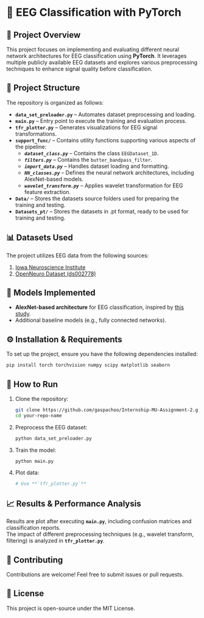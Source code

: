 # 🧠 EEG Classification with PyTorch

## 📌 Project Overview
This project focuses on implementing and evaluating different neural network architectures for EEG classification using **PyTorch**. It leverages multiple publicly available EEG datasets and explores various preprocessing techniques to enhance signal quality before classification.

## 📂 Project Structure
The repository is organized as follows:
   
- **`data_set_preloader.py`** – Automates dataset preprocessing and loading.  
- **`main.py`** – Entry point to execute the training and evaluation process.  
- **`tfr_plotter.py`** – Generates visualizations for EEG signal transformations.  
- **`support_func/`** – Contains utility functions supporting various aspects of the pipeline:
   - ***`dataset_class.py`*** – Contains the class `EEGDataset_1D`.
   - ***`filters.py`*** – Contains the `butter_bandpass_filter`.  
   - ***`import_data.py`*** – Handles dataset loading and formatting.
   - ***`NN_classes.py`*** – Defines the neural network architectures, including AlexNet-based models.
   - ***`wavelet_transform.py`*** – Applies wavelet transformation for EEG feature extraction.  
- **`Data/`** – Stores the datasets source folders used for preparing the training and testing.
- **`Datasets_pt/`** – Stores the datasets in .pt format, ready to be used for training and testing.  

## 📊 Datasets Used
The project utilizes EEG data from the following sources:

1. [Iowa Neuroscience Institute](https://narayanan.lab.uiowa.edu/home/data)  
2. [OpenNeuro Dataset (ds002778)](https://openneuro.org/datasets/ds002778/versions/1.0.5)  

## 🔬 Models Implemented
- **AlexNet-based architecture** for EEG classification, inspired by [this study](https://www.sciencedirect.com/science/article/pii/S0010482524005468).  
- Additional baseline models (e.g., fully connected networks).  

## ⚙️ Installation & Requirements
To set up the project, ensure you have the following dependencies installed:

```bash
pip install torch torchvision numpy scipy matplotlib seaborn
```

## 🚀 How to Run

1. Clone the repository:  
   ```bash
   git clone https://github.com/gaspachoo/Internship-MU-Assignment-2.git
   cd your-repo-name
   ```
2. Preprocess the EEG dataset:  
   ```bash
   python data_set_preloader.py
   ```
3. Train the model:  
   ```bash
   python main.py
   ```
4. Plot data:  
   ```bash
   # Use **`tfr_plotter.py`**
   ```

## 📈 Results & Performance Analysis
Results are plot after executing **`main.py`**, including confusion matrices and classification reports.  
The impact of different preprocessing techniques (e.g., wavelet transform, filtering) is analyzed in **`tfr_plotter.py`**.

## 🤝 Contributing
Contributions are welcome! Feel free to submit issues or pull requests.

## 📜 License
This project is open-source under the MIT License.
